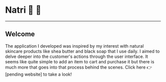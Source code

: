 # Natri 🌱 🥥 
<hr>

## Welcome

<p> The application I developed was inspired by my interest with natural skincare products like shea butter and black soap that I use daily. I aimed to delve deeper into the customer's actions through the user interface. It seems like quite simple to add an item to cart and purchase it but there is much more that goes into that process behind the scenes. Click here 👉 [pending website] to take a look! 
</p>
